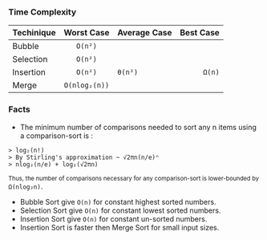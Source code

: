 ### Time Complexity

| Techinique   | Worst Case    | Average Case | Best Case |
| ------------ |:-------------:| ------------ | ---------:|
| Bubble       | `O(n²)`       |              |           |
| Selection    | `O(n²)`       |              |           |
| Insertion    | `O(n²)`       | `θ(n²)`      | `Ω(n)`    |
| Merge        | `O(nlog₂(n))` |              |           |

### Facts
- The minimum number of comparisons needed to sort any n items using a comparison-sort is :
```
> log₂(n!)
> By Stirling's approximation ~ √2πn(n/e)ⁿ
> nlog₂(n/e) + log₂(√2πn)
```
  <sub>Thus, the number of comparisons necessary for any comparison-sort is lower-bounded by</sub> `Ω(nlog₂n)`.
- Bubble Sort give `O(n)` for constant highest sorted numbers.
- Selection Sort give `O(n)` for constant lowest sorted numbers.
- Insertion Sort give `O(n)` for constant un-sorted numbers.
- Insertion Sort is faster then Merge Sort for small input sizes.
